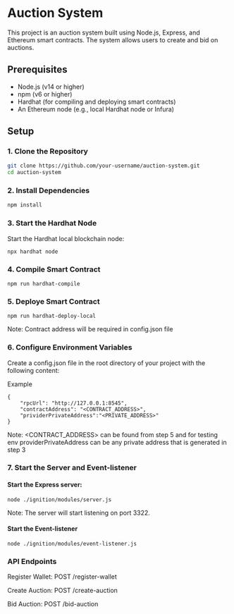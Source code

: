 # Auction System

This project is an auction system built using Node.js, Express, and Ethereum smart contracts. The system allows users to create and bid on auctions.

## Prerequisites

- Node.js (v14 or higher)
- npm (v6 or higher)
- Hardhat (for compiling and deploying smart contracts)
- An Ethereum node (e.g., local Hardhat node or Infura)

## Setup

### 1. Clone the Repository

```sh
git clone https://github.com/your-username/auction-system.git
cd auction-system
```

### 2. Install Dependencies

```sh
npm install
```

### 3. Start the Hardhat Node
Start the Hardhat local blockchain node:
```
npx hardhat node
```
### 4. Compile Smart Contract

```
npm run hardhat-compile
```
### 5. Deploye Smart Contract
```
npm run hardhat-deploy-local
```
Note: Contract address will be required in config.json file

### 6. Configure Environment Variables

Create a config.json file in the root directory of your project with the following content:

Example
```
{
    "rpcUrl": "http://127.0.0.1:8545",
    "contractAddress": "<CONTRACT_ADDRESS>",
    "prividerPrivateAddress":"<PRIVATE_ADDRESS>"
}
```
Note: <CONTRACT_ADDRESS> can be found from step 5 and for testing env providerPrivateAddress can be any private address that is generated in step 3 

### 7. Start the Server and Event-listener
####  Start the Express server:
```
node ./ignition/modules/server.js
```
Note: The server will start listening on port 3322.
#### Start the Event-listener
```
node ./ignition/modules/event-listener.js
```

### API Endpoints
Register Wallet: POST /register-wallet

Create Auction: POST /create-auction

Bid Auction: POST /bid-auction